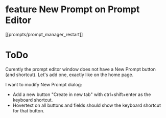 # feature New Prompt on Prompt Editor

[[prompts/prompt_manager_restart]]

# ToDo

Curently the prompt editor window does not have a New Prompt button (and shortcut). Let's add one, exactly like on the home page.

I want to modify New Prompt dialog:
* Add a new button "Create in new tab" with ctrl+shift+enter as the keyboard shortcut. 
* Hovertext on all buttons and fields should show the keyboard shortcut for that button.